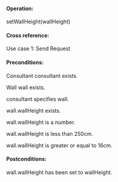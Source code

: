 #### Operation: 

setWallHeight(wallHeight) 

#### Cross reference: 

Use case 1: Send Request 

#### Preconditions: 

Consultant consultant exists. 

Wall wall exists. 

consultant specifies wall.

wall.wallHeight exists.

wall.wallHeight is a number.

wall.wallHeight is less than 250cm.

wall.wallHeight is greater or equal to 16cm.

#### Postconditions: 

wall.wallHeight has been set to wallHeight. 
